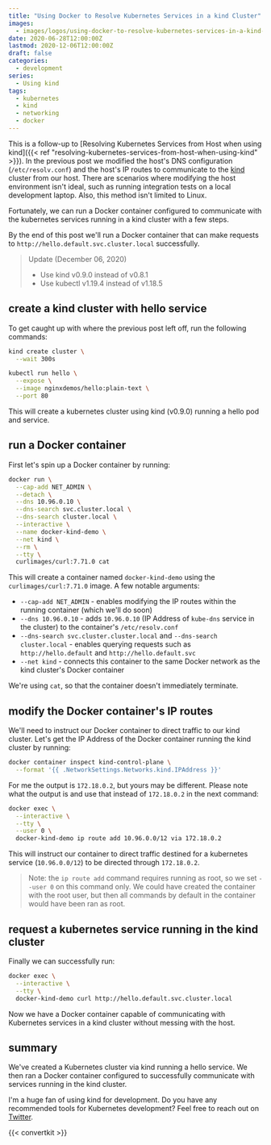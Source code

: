 ```yaml
---
title: "Using Docker to Resolve Kubernetes Services in a kind Cluster"
images:
  - images/logos/using-docker-to-resolve-kubernetes-services-in-a-kind-cluster.png
date: 2020-06-28T12:00:00Z
lastmod: 2020-12-06T12:00:00Z
draft: false
categories:
  - development
series:
  - Using kind
tags:
  - kubernetes
  - kind
  - networking
  - docker
---
```


This is a follow-up to
[Resolving Kubernetes Services from Host when using kind]({{< ref "resolving-kubernetes-services-from-host-when-using-kind" >}}).
In the previous post we modified the host's DNS configuration (`/etc/resolv.conf`) and the host's
IP routes to communicate to the [kind](https://kind.sigs.k8s.io/) cluster from our host.
There are scenarios where modifying the host environment isn't ideal,
such as running integration tests on a local development laptop. Also, this method isn't limited
to Linux.

Fortunately, we can run a Docker container configured to communicate with the kubernetes services running in a kind cluster with a few steps.

By the end of this post we'll run a Docker container that can make requests to `http://hello.default.svc.cluster.local` successfully.

> Update (December 06, 2020)
>
> - Use kind v0.9.0 instead of v0.8.1
> - Use kubectl v1.19.4 instead of v1.18.5

## create a kind cluster with hello service

To get caught up with where the previous post left off, run the following commands:

```bash
kind create cluster \
  --wait 300s

kubectl run hello \
  --expose \
  --image nginxdemos/hello:plain-text \
  --port 80
```

This will create a kubernetes cluster using kind (v0.9.0) running a hello pod and service.

## run a Docker container

First let's spin up a Docker container by running:

```bash
docker run \
  --cap-add NET_ADMIN \
  --detach \
  --dns 10.96.0.10 \
  --dns-search svc.cluster.local \
  --dns-search cluster.local \
  --interactive \
  --name docker-kind-demo \
  --net kind \
  --rm \
  --tty \
  curlimages/curl:7.71.0 cat
```

This will create a container named `docker-kind-demo` using the `curlimages/curl:7.71.0` image. A
few notable arguments:

- `--cap-add NET_ADMIN` - enables modifying the IP routes within the running container (which we'll do soon)
- `--dns 10.96.0.10` - adds `10.96.0.10` (IP Address of `kube-dns` service in the cluster) to the container's `/etc/resolv.conf`
- `--dns-search svc.cluster.cluster.local` and `--dns-search cluster.local` - enables querying requests such as `http://hello.default` and `http://hello.default.svc`
- `--net kind` - connects this container to the same Docker network as the kind cluster's Docker container

We're using `cat`, so that the container doesn't immediately terminate.

## modify the Docker container's IP routes

We'll need to instruct our Docker container to direct traffic to our kind cluster. Let's
get the IP Address of the Docker container running the kind cluster by running:

```bash
docker container inspect kind-control-plane \
  --format '{{ .NetworkSettings.Networks.kind.IPAddress }}'
```

For me the output is `172.18.0.2`, but yours may be different. Please note what the output is
and use that instead of `172.18.0.2` in the next command:

```bash
docker exec \
  --interactive \
  --tty \
  --user 0 \
  docker-kind-demo ip route add 10.96.0.0/12 via 172.18.0.2
```

This will instruct our container to direct traffic destined for a kubernetes service (`10.96.0.0/12`)
to be directed through `172.18.0.2`.

> Note: the `ip route add` command requires running as root, so we set `--user 0` on this command only.
> We could have created the container with the root user, but then all commands by default in the container
> would have been ran as root.

## request a kubernetes service running in the kind cluster

Finally we can successfully run:

```bash
docker exec \
  --interactive \
  --tty \
  docker-kind-demo curl http://hello.default.svc.cluster.local
```

Now we have a Docker container capable of communicating with Kubernetes services in a kind cluster without messing
with the host.

## summary

We've created a Kubernetes cluster via kind running a hello service. We then ran a Docker container configured to
successfully communicate with services running in the kind cluster.

I'm a huge fan of using kind for development. Do you have any recommended tools for Kubernetes development? Feel free to
reach out on [Twitter](https://twitter.com/dustinspecker).

{{< convertkit >}}
